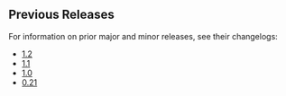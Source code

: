 ## Previous Releases
For information on prior major and minor releases, see their changelogs:
- [1.2](https://github.com/dbt-labs/dbt-spark/blob/1.2.latest/CHANGELOG.md)
- [1.1](https://github.com/dbt-labs/dbt-spark/blob/1.1.latest/CHANGELOG.md)
- [1.0](https://github.com/dbt-labs/dbt-spark/blob/1.0.latest/CHANGELOG.md)
- [0.21](https://github.com/dbt-labs/dbt-spark/blob/0.21.latest/CHANGELOG.md)

